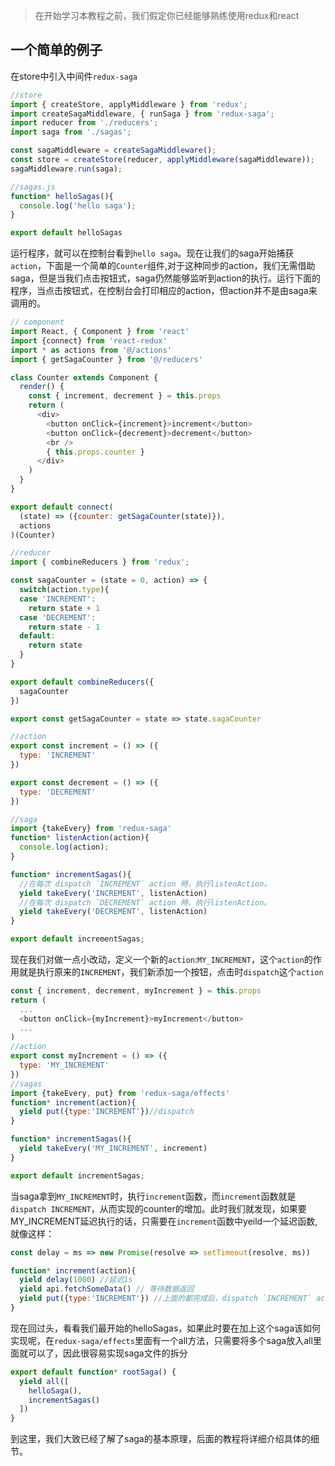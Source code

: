 > 在开始学习本教程之前，我们假定你已经能够熟练使用redux和react
## 一个简单的例子
在store中引入中间件`redux-saga`
```javascript
//store
import { createStore, applyMiddleware } from 'redux';
import createSagaMiddleware, { runSaga } from 'redux-saga';
import reducer from './reducers';
import saga from './sagas';

const sagaMiddleware = createSagaMiddleware();
const store = createStore(reducer, applyMiddleware(sagaMiddleware));
sagaMiddleware.run(saga);

//sagas.js
function* helloSagas(){
  console.log('hello saga');
}

export default helloSagas
```
运行程序，就可以在控制台看到`hello saga`。现在让我们的saga开始捕获`action`，下面是一个简单的`Counter`组件,对于这种同步的action，我们无需借助saga，但是当我们点击按钮式，saga仍然能够监听到action的执行。运行下面的程序，当点击按钮式，在控制台会打印相应的action，但action并不是由saga来调用的。
```js
// component
import React, { Component } from 'react'
import {connect} from 'react-redux' 
import * as actions from '@/actions'
import { getSagaCounter } from '@/reducers'

class Counter extends Component {
  render() {
    const { increment, decrement } = this.props
    return (
      <div>
        <button onClick={increment}>increment</button>
        <button onClick={decrement}>decrement</button>
        <br />
        { this.props.counter }
      </div>
    )
  }
}

export default connect(
  (state) => ({counter: getSagaCounter(state)}),
  actions
)(Counter)

//reducer
import { combineReducers } from 'redux';

const sagaCounter = (state = 0, action) => {
  switch(action.type){
  case 'INCREMENT':
    return state + 1
  case 'DECREMENT':
    return state - 1
  default:
    return state
  }
}

export default combineReducers({
  sagaCounter
})

export const getSagaCounter = state => state.sagaCounter

//action
export const increment = () => ({
  type: 'INCREMENT'
})

export const decrement = () => ({
  type: 'DECREMENT'
})

//saga
import {takeEvery} from 'redux-saga'
function* listenAction(action){
  console.log(action);
}

function* incrementSagas(){
  //在每次 dispatch `INCREMENT` action 時，执行listenAction。
  yield takeEvery('INCREMENT', listenAction)
  //在每次 dispatch `DECREMENT` action 時，执行listenAction。
  yield takeEvery('DECREMENT', listenAction)
}

export default incrementSagas;
```
现在我们对做一点小改动，定义一个新的`action`:`MY_INCREMENT`，这个`action`的作用就是执行原来的`INCREMENT`，我们新添加一个按钮，点击时`dispatch`这个`action`

```js
const { increment, decrement, myIncrement } = this.props
return (
  ...
  <button onClick={myIncrement}>myIncrement</button>
  ...
)
//action
export const myIncrement = () => ({
  type: 'MY_INCREMENT'
})
//sagas
import {takeEvery, put} from 'redux-saga/effects'
function* increment(action){
  yield put({type:'INCREMENT'})//dispatch
}

function* incrementSagas(){
  yield takeEvery('MY_INCREMENT', increment)
}

export default incrementSagas;
```
当saga拿到`MY_INCREMENT`时，执行`increment`函数，而`increment`函数就是`dispatch INCREMENT`，从而实现的counter的增加。此时我们就发现，如果要MY_INCREMENT延迟执行的话，只需要在`increment`函数中yeild一个延迟函数,就像这样：
```js
const delay = ms => new Promise(resolve => setTimeout(resolve, ms))

function* increment(action){
  yield delay(1000) //延迟1s
  yield api.fetchSomeData() // 等待数据返回
  yield put({type:'INCREMENT'}) //上面的都完成后，dispatch `INCREMENT` action
}
```
现在回过头，看看我们最开始的helloSagas，如果此时要在加上这个saga该如何实现呢，在`redux-saga/effects`里面有一个all方法，只需要将多个saga放入all里面就可以了，因此很容易实现saga文件的拆分
```js
export default function* rootSaga() {
  yield all([
    helloSaga(),
    incrementSagas()
  ])
}

```
到这里，我们大致已经了解了saga的基本原理，后面的教程将详细介绍具体的细节。
